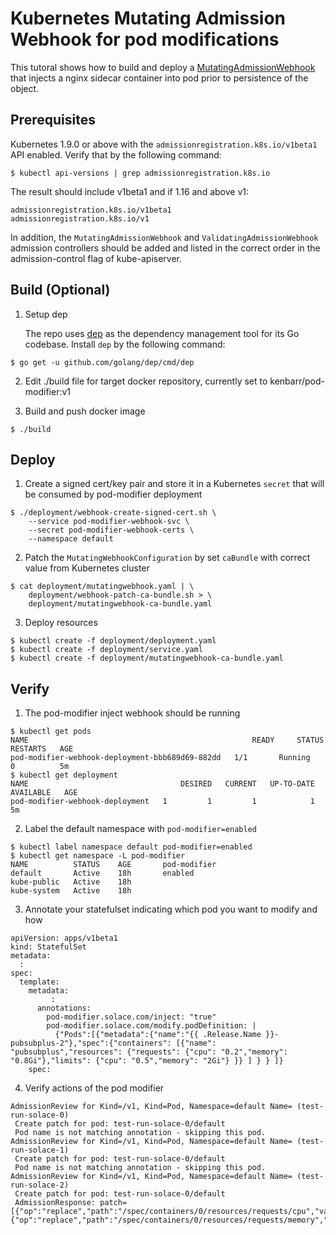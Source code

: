 # Kubernetes Mutating Admission Webhook for pod modifications

This tutoral shows how to build and deploy a [MutatingAdmissionWebhook](https://kubernetes.io/docs/admin/admission-controllers/#mutatingadmissionwebhook-beta-in-19) that injects a nginx sidecar container into pod prior to persistence of the object.

## Prerequisites

Kubernetes 1.9.0 or above with the `admissionregistration.k8s.io/v1beta1` API enabled. Verify that by the following command:
```
$ kubectl api-versions | grep admissionregistration.k8s.io
```
The result should include v1beta1 and if 1.16 and above v1:
```
admissionregistration.k8s.io/v1beta1
admissionregistration.k8s.io/v1
```

In addition, the `MutatingAdmissionWebhook` and `ValidatingAdmissionWebhook` admission controllers should be added and listed in the correct order in the admission-control flag of kube-apiserver.

## Build (Optional)

1. Setup dep

   The repo uses [dep](https://github.com/golang/dep) as the dependency management tool for its Go codebase. Install `dep` by the following command:
```
$ go get -u github.com/golang/dep/cmd/dep
```

2. Edit ./build file for target docker repository, currently set to kenbarr/pod-modifier:v1

3. Build and push docker image
   
```
$ ./build
```

## Deploy

1. Create a signed cert/key pair and store it in a Kubernetes `secret` that will be consumed by pod-modifier deployment
```
$ ./deployment/webhook-create-signed-cert.sh \
    --service pod-modifier-webhook-svc \
    --secret pod-modifier-webhook-certs \
    --namespace default
```

2. Patch the `MutatingWebhookConfiguration` by set `caBundle` with correct value from Kubernetes cluster
```
$ cat deployment/mutatingwebhook.yaml | \
    deployment/webhook-patch-ca-bundle.sh > \
    deployment/mutatingwebhook-ca-bundle.yaml
```

3. Deploy resources
```
$ kubectl create -f deployment/deployment.yaml
$ kubectl create -f deployment/service.yaml
$ kubectl create -f deployment/mutatingwebhook-ca-bundle.yaml
```

## Verify

1. The pod-modifier inject webhook should be running
```
$ kubectl get pods
NAME                                                  READY     STATUS    RESTARTS   AGE
pod-modifier-webhook-deployment-bbb689d69-882dd   1/1       Running   0          5m
$ kubectl get deployment
NAME                                  DESIRED   CURRENT   UP-TO-DATE   AVAILABLE   AGE
pod-modifier-webhook-deployment   1         1         1            1           5m
```

2. Label the default namespace with `pod-modifier=enabled`
```
$ kubectl label namespace default pod-modifier=enabled
$ kubectl get namespace -L pod-modifier
NAME          STATUS    AGE       pod-modifier
default       Active    18h       enabled
kube-public   Active    18h
kube-system   Active    18h
```

3. Annotate your statefulset indicating which pod you want to modify and how
```
apiVersion: apps/v1beta1
kind: StatefulSet
metadata:
  :
spec:
  template:
    metadata:
         :
      annotations:
        pod-modifier.solace.com/inject: "true"
        pod-modifier.solace.com/modify.podDefinition: |
          {"Pods":[{"metadata":{"name":"{{ .Release.Name }}-pubsubplus-2"},"spec":{"containers": [{"name": "pubsubplus","resources": {"requests": {"cpu": "0.2","memory": "0.8Gi"},"limits": {"cpu": "0.5","memory": "2Gi"} }} ] } } ]}
    spec:
```

4. Verify actions of the pod modifier
```
AdmissionReview for Kind=/v1, Kind=Pod, Namespace=default Name= (test-run-solace-0) 
 Create patch for pod: test-run-solace-0/default
 Pod name is not matching annotation - skipping this pod.
AdmissionReview for Kind=/v1, Kind=Pod, Namespace=default Name= (test-run-solace-1) 
 Create patch for pod: test-run-solace-0/default
 Pod name is not matching annotation - skipping this pod.
AdmissionReview for Kind=/v1, Kind=Pod, Namespace=default Name= (test-run-solace-2) 
 Create patch for pod: test-run-solace-0/default
 AdmissionResponse: patch=[{"op":"replace","path":"/spec/containers/0/resources/requests/cpu","value":"500m"},{"op":"replace","path":"/spec/containers/0/resources/requests/memory","value":"2Gi"}]
```
